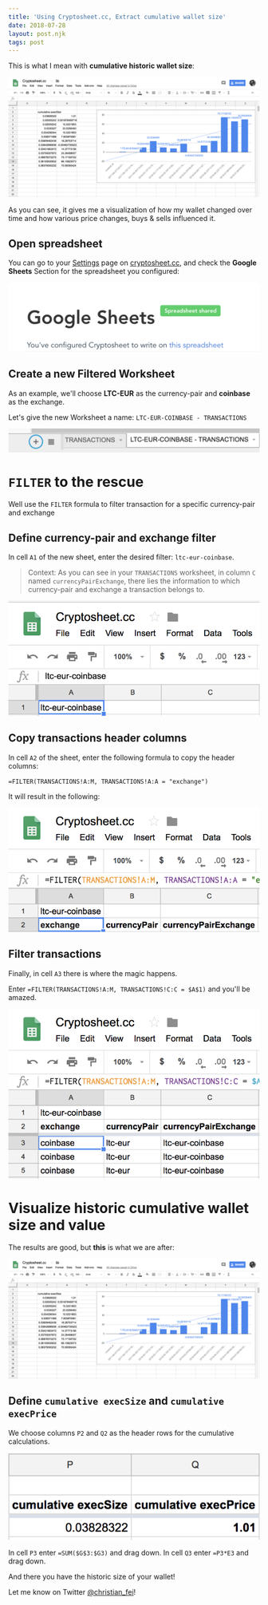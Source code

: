 ```yaml
---
title: 'Using Cryptosheet.cc, Extract cumulative wallet size'
date: 2018-07-28
layout: post.njk
tags: post
---
```


This is what I mean with **cumulative historic wallet size**:

![cryptosheet-cumulative-historic-wallet](/assets/images/posts/cryptosheet-cumulative-historic-wallet.png)

As you can see, it gives me a visualization of how my wallet changed over time and how various price changes, buys & sells influenced it.

## Open spreadsheet

You can go to your [Settings](https://cryptosheet.cc/settings) page on [cryptosheet.cc](https://cryptosheet.cc/settings), and check the **Google Sheets** Section for the spreadsheet you configured:

![cryptosheet-google-sheets-section.png](/assets/images/posts/cryptosheet-google-sheets-section.png)

## Create a new Filtered Worksheet

As an example, we'll choose **LTC-EUR** as the currency-pair and **coinbase** as the exchange.

Let's give the new Worksheet a name: `LTC-EUR-COINBASE - TRANSACTIONS`

![cryptosheet-create-filtered-worksheet.png](/assets/images/posts/cryptosheet-create-filtered-worksheet.png)

# `FILTER` to the rescue

Well use the `FILTER` formula to filter transaction for a specific currency-pair and exchange


## Define currency-pair and exchange filter

In cell `A1` of the new sheet, enter the desired filter: `ltc-eur-coinbase`.

> Context: As you can see in your `TRANSACTIONS` worksheet, in column `C` named `currencyPairExchange`, there lies the information to which currency-pair and exchange a transaction belongs to.

![cryptosheet.filter-ltc-eur-coinbase.png](/assets/images/posts/cryptosheet.filter-ltc-eur-coinbase.png)


## Copy transactions header columns

In cell `A2` of the sheet, enter the following formula to copy the header columns:

```
=FILTER(TRANSACTIONS!A:M, TRANSACTIONS!A:A = "exchange")
```

It will result in the following:

![cryptosheet-create.header.columns.png](/assets/images/posts/cryptosheet-create.header.columns.png)


## Filter transactions

Finally, in cell `A3` there is where the magic happens.

Enter `=FILTER(TRANSACTIONS!A:M, TRANSACTIONS!C:C = $A$1)` and you'll be amazed.

![cryptosheet-filter-transactions.png](/assets/images/posts/cryptosheet-filter-transactions.png)

# Visualize historic cumulative wallet size and value

The results are good, but **this** is what we are after:

![cryptosheet-cumulative-historic-wallet.png](/assets/images/posts/cryptosheet-cumulative-historic-wallet.png)

## Define `cumulative execSize`	and `cumulative execPrice`

We choose columns `P2` and `Q2` as the header rows for the cumulative calculations.

![cryptosheet.cumulative-columns.png](/assets/images/posts/cryptosheet.cumulative-columns.png)

In cell `P3` enter `=SUM($G$3:$G3)` and drag down.
In cell `Q3` enter `=P3*E3` and drag down.

And there you have the historic size of your wallet!

Let me know on Twitter [@christian_fei](https://twitter.com/christian_fei)!